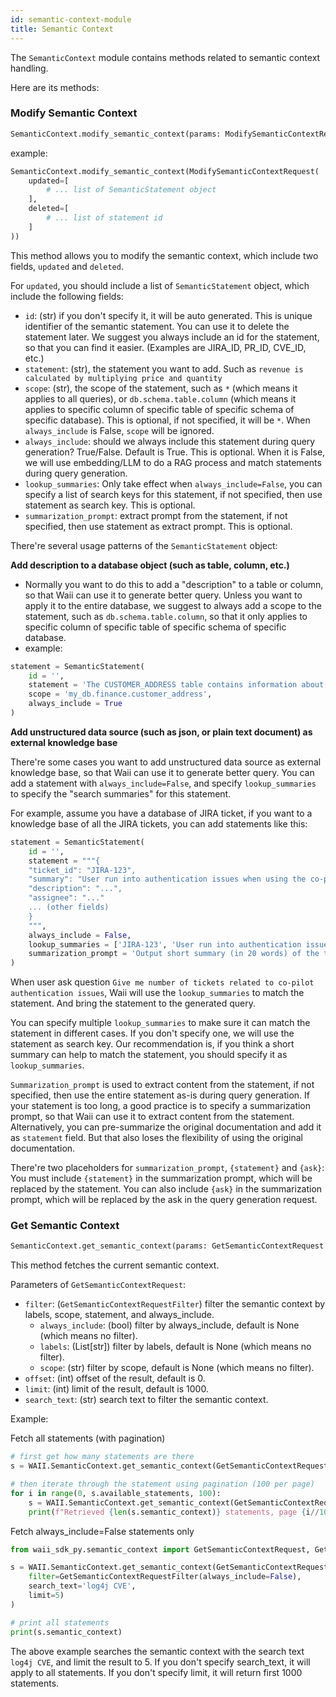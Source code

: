 ```yaml
---
id: semantic-context-module
title: Semantic Context
---
```


The `SemanticContext` module contains methods related to semantic context handling.

Here are its methods:

### Modify Semantic Context

```python
SemanticContext.modify_semantic_context(params: ModifySemanticContextRequest) -> ModifySemanticContextResponse
```

example:
```python
SemanticContext.modify_semantic_context(ModifySemanticContextRequest(
    updated=[
        # ... list of SemanticStatement object
    ],
    deleted=[
        # ... list of statement id
    ]
))
```

This method allows you to modify the semantic context, which include two fields, `updated` and `deleted`.

For `updated`, you should include a list of `SemanticStatement` object, which include the following fields:

- `id`: (str) if you don't specify it, it will be auto generated. This is unique identifier of the semantic statement. You can use it to delete the statement later. We suggest you always include an id for the statement, so that you can find it easier. (Examples are JIRA_ID, PR_ID, CVE_ID, etc.)
- `statement`: (str), the statement you want to add. Such as `revenue is calculated by multiplying price and quantity`
- `scope`: (str), the scope of the statement, such as `*` (which means it applies to all queries), or `db.schema.table.column` (which means it applies to specific column of specific table of specific schema of specific database). This is optional, if not specified, it will be `*`. When `always_include` is False, `scope` will be ignored.
- `always_include`: should we always include this statement during query generation? True/False. Default is True. This is optional. When it is False, we will use embedding/LLM to do a RAG process and match statements during query generation.
- `lookup_summaries`: Only take effect when `always_include=False`, you can specify a list of search keys for this statement, if not specified, then use statement as search key. This is optional.
- `summarization_prompt`: extract prompt from the statement, if not specified, then use statement as extract prompt. This is optional.

There're several usage patterns of the `SemanticStatement` object:

**Add description to a database object (such as table, column, etc.)**
- Normally you want to do this to add a "description" to a table or column, so that Waii can use it to generate better query. Unless you want to apply it to the entire database, we suggest to always add a scope to the statement, such as `db.schema.table.column`, so that it only applies to specific column of specific table of specific schema of specific database.
- example: 
```python
statement = SemanticStatement(
    id = '',
    statement = 'The CUSTOMER_ADDRESS table contains information about the addresses of customers. It includes details such as address ID, city, country, ... This table can be used to retrieve customer addresses for various purposes, such as shipping, billing, or demographic analysis.',
    scope = 'my_db.finance.customer_address',
    always_include = True
)
```

**Add unstructured data source (such as json, or plain text document) as external knowledge base**

There're some cases you want to add unstructured data source as external knowledge base, so that Waii can use it to generate better query. You can add a statement with `always_include=False`, and specify `lookup_summaries` to specify the "search summaries" for this statement.

For example, assume you have a database of JIRA ticket, if you want to a knowledge base of all the JIRA tickets, you can add statements like this:

```python
statement = SemanticStatement(
    id = '',
    statement = """{
    "ticket_id": "JIRA-123",
    "summary": "User run into authentication issues when using the co-pilot feature",
    "description": "...",
    "assignee": "..."
    ... (other fields)
    }
    """,
    always_include = False,
    lookup_summaries = ['JIRA-123', 'User run into authentication issues when using the auto-pilot feature'],
    summarization_prompt = 'Output short summary (in 20 words) of the ticket ```{statement}```:'
)
```

When user ask question `Give me number of tickets related to co-pilot authentication issues`, Waii will use the `lookup_summaries` to match the statement. And bring the statement to the generated query.

You can specify multiple `lookup_summaries` to make sure it can match the statement in different cases. If you don't specify one, we will use the statement as search key. Our recommendation is, if you think a short summary can help to match the statement, you should specify it as `lookup_summaries`.

`Summarization_prompt` is used to extract content from the statement, if not specified, then use the entire statement as-is during query generation. If your statement is too long, a good practice is to specify a summarization prompt, so that Waii can use it to extract content from the statement. Alternatively, you can pre-summarize the original documentation and add it as `statement` field. But that also loses the flexibility of using the original documentation. 

There're two placeholders for `summarization_prompt`, `{statement}` and `{ask}`: You must include `{statement}` in the summarization prompt, which will be replaced by the statement. You can also include `{ask}` in the summarization prompt, which will be replaced by the ask in the query generation request.

### Get Semantic Context

```python
SemanticContext.get_semantic_context(params: GetSemanticContextRequest = GetSemanticContextRequest()) -> GetSemanticContextResponse
```

This method fetches the current semantic context.

Parameters of `GetSemanticContextRequest`:
- `filter`: (`GetSemanticContextRequestFilter`) filter the semantic context by labels, scope, statement, and always_include.
  - `always_include`: (bool) filter by always_include, default is None (which means no filter).
  - `labels`: (List[str]) filter by labels, default is None (which means no filter).
  - `scope`: (str) filter by scope, default is None (which means no filter).
- `offset`: (int) offset of the result, default is 0.
- `limit`: (int) limit of the result, default is 1000.
- `search_text`: (str) search text to filter the semantic context.

Example: 

Fetch all statements (with pagination)
```python
# first get how many statements are there
s = WAII.SemanticContext.get_semantic_context(GetSemanticContextRequest(filter=GetSemanticContextRequestFilter(), limit=0))

# then iterate through the statement using pagination (100 per page)
for i in range(0, s.available_statements, 100):
    s = WAII.SemanticContext.get_semantic_context(GetSemanticContextRequest(filter=GetSemanticContextRequestFilter(), limit=100, offset=i))
    print(f"Retrieved {len(s.semantic_context)} statements, page {i//100+1}, remaining pages {s.available_statements//100 - i//100}")
```

Fetch always_include=False statements only
```python
from waii_sdk_py.semantic_context import GetSemanticContextRequest, GetSemanticContextRequestFilter

s = WAII.SemanticContext.get_semantic_context(GetSemanticContextRequest(
    filter=GetSemanticContextRequestFilter(always_include=False),
    search_text='log4j CVE', 
    limit=5)
)

# print all statements
print(s.semantic_context)
```

The above example searches the semantic context with the search text `log4j CVE`, and limit the result to 5. If you don't specify search_text, it will apply to all statements. If you don't specify limit, it will return first 1000 statements.
